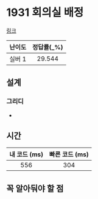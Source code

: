 # 1931 회의실 배정

[링크](https://www.acmicpc.net/problem/1931)

|   난이도   | 정답률(\_%) |
|:-------:|:--------:|
| 실버 1  |     29.544     |

## 설계

### 그리디
- 

## 시간

| 내 코드 (ms) | 빠른 코드 (ms) |
|:---------:|:----------:|
|    556    |    304     |

## 꼭 알아둬야 할 점

